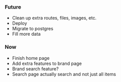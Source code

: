 ### Future
* Clean up extra routes, files, images, etc.
* Deploy
* Migrate to postgres
* Fill more data

### Now
* Finish home page
* Add extra features to brand page
* Brand search feature?
* Search page actually search and not just all items